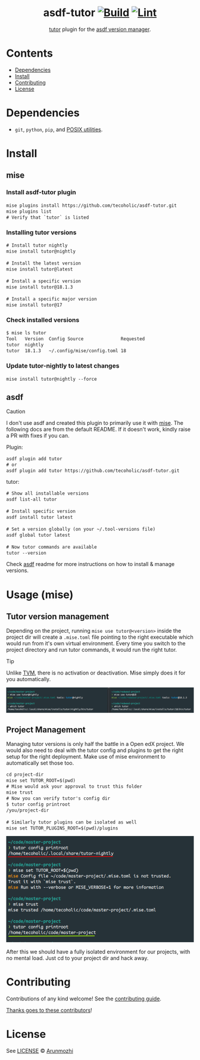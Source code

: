 <div align="center">

# asdf-tutor [![Build](https://github.com/tecoholic/asdf-tutor/actions/workflows/build.yml/badge.svg)](https://github.com/tecoholic/asdf-tutor/actions/workflows/build.yml) [![Lint](https://github.com/tecoholic/asdf-tutor/actions/workflows/lint.yml/badge.svg)](https://github.com/tecoholic/asdf-tutor/actions/workflows/lint.yml)

[tutor](https://docs.tutor.edly.io/index.html) plugin for the [asdf version manager](https://asdf-vm.com).

</div>

# Contents

- [Dependencies](#dependencies)
- [Install](#install)
- [Contributing](#contributing)
- [License](#license)

# Dependencies

- `git`, `python`, `pip`, and [POSIX utilities](https://pubs.opengroup.org/onlinepubs/9699919799/idx/utilities.html).

# Install

## mise

### Install asdf-tutor plugin

``` shell
mise plugins install https://github.com/tecoholic/asdf-tutor.git
mise plugins list
# Verify that `tutor` is listed
```

### Installing tutor versions

``` shell
# Install tutor nightly
mise install tutor@nightly

# Install the latest version
mise install tutor@latest

# Install a specific version
mise install tutor@18.1.3

# Install a specific major version
mise install tutor@17
```

### Check installed versions

``` shell
$ mise ls tutor
Tool   Version  Config Source              Requested
tutor  nightly
tutor  18.1.3   ~/.config/mise/config.toml 18
```

### Update tutor-nightly to latest changes

``` shell
mise install tutor@nightly --force
```

## asdf

> [!Caution]
> I don't use asdf and created this plugin to primarily use it with [mise](https://mise.jdx.dev/).
> The following docs are from the default README. If it doesn't work, kindly raise a PR with fixes if you can.

Plugin:

```shell
asdf plugin add tutor
# or
asdf plugin add tutor https://github.com/tecoholic/asdf-tutor.git
```

tutor:

```shell
# Show all installable versions
asdf list-all tutor

# Install specific version
asdf install tutor latest

# Set a version globally (on your ~/.tool-versions file)
asdf global tutor latest

# Now tutor commands are available
tutor --version
```

Check [asdf](https://github.com/asdf-vm/asdf) readme for more instructions on how to
install & manage versions.

# Usage (mise)

## Tutor version management

Depending on the project, running `mise use tutor@<version>` inside the project dir will create a `.mise.toml` file pointing to the right executable which would run from it's own virtual environment. Every time you switch to the project directory and run tutor commands, it would run the right tutor.

> [!TIP]
> Unlike [TVM](https://tvm.docs.edunext.co/en/latest/), there is no activation or deactivation. Mise simply does it for you automatically.

![2 Projects](img/2projects.png)

## Project Management

Managing tutor versions is only half the battle in a Open edX project. We would also need to deal with the tutor config and plugins to get the right setup for the right deployment. Make use of mise environment to automatically set those too.

``` shell
cd project-dir
mise set TUTOR_ROOT=$(pwd)
# Mise would ask your approval to trust this folder
mise trust
# Now you can verify tutor's config dir
$ tutor config printroot
/you/project-dir

# Similarly tutor plugins can be isolated as well
mise set TUTOR_PLUGINS_ROOT=$(pwd)/plugins
```

![Set Config Root](img/set_config_root.png)

After this we should have a fully isolated environment for our projects, with no mental load. Just cd to your project dir and hack away.

# Contributing

Contributions of any kind welcome! See the [contributing guide](contributing.md).

[Thanks goes to these contributors](https://github.com/tecoholic/asdf-tutor/graphs/contributors)!

# License

See [LICENSE](LICENSE) © [Arunmozhi](https://github.com/tecoholic/)
